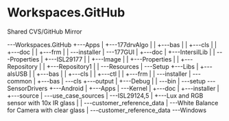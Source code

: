 Workspaces.GitHub
=================

Shared CVS/GitHub Mirror

\---Workspaces.GitHub
    +---Apps
    |   +---177drvAlgo
    |   |   +---bas
    |   |   +---cls
    |   |   +---doc
    |   |   +---frm
    |   |   \---installer
    |   \---177GUI
    |       +---doc
    |       +---IntersilLib
    |       |   \---Properties
    |       +---ISL29177
    |       |   +---Image
    |       |   +---Properties
    |       |   +---Repository
    |       |   +---Repository1
    |       |   \---Resources
    |       \---Setup
    +---Libs
    |   +---alsUSB
    |   |   +---bas
    |   |   +---cls
    |   |   +---ctl
    |   |   +---frm
    |   |   \---installer
    |   \---common
    |       +---bas
    |       \---cls
    +---output
    |   +---Debug
    |   |   \---bin
    |   \---setup
    \---SensorDrivers
        +---Android
        |   +---Apps
        |   \---Kernel
        |       +---doc
        |       +---installer
        |       +---source
        |       \---use_case_sources
        |           \---ISL29124,5
        |               +---Lux and RGB sensor with 10x IR glass
        |               |   \---customer_reference_data
        |               \---White Balance for Camera with clear glass
        |                   \---customer_reference_data
        \---Windows